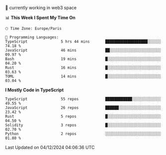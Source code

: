 🔭 currently working in web3 space

<!--START_SECTION:waka-->
📊 **This Week I Spent My Time On** 

```text
🕑︎ Time Zone: Europe/Paris

💬 Programming Languages: 
TypeScript               5 hrs 44 mins       ███████████████████░░░░░░   74.18 % 
JavaScript               46 mins             ██░░░░░░░░░░░░░░░░░░░░░░░   09.97 % 
Bash                     19 mins             █░░░░░░░░░░░░░░░░░░░░░░░░   04.20 % 
Rust                     16 mins             █░░░░░░░░░░░░░░░░░░░░░░░░   03.63 % 
TOML                     14 mins             █░░░░░░░░░░░░░░░░░░░░░░░░   03.04 % 
```

**I Mostly Code in TypeScript** 

```text
TypeScript               55 repos            ████████████░░░░░░░░░░░░░   49.55 % 
JavaScript               26 repos            ██████░░░░░░░░░░░░░░░░░░░   23.42 % 
Rust                     5 repos             █░░░░░░░░░░░░░░░░░░░░░░░░   04.50 % 
Solidity                 3 repos             █░░░░░░░░░░░░░░░░░░░░░░░░   02.70 % 
Python                   2 repos             ░░░░░░░░░░░░░░░░░░░░░░░░░   01.80 % 
```




 Last Updated on 04/12/2024 04:06:36 UTC
<!--END_SECTION:waka-->

